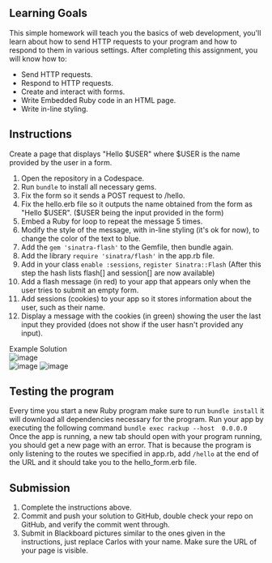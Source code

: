 Learning Goals
--------------
This simple homework will teach you the basics of web development, you'll learn about how to send HTTP requests to your program and how to respond to them in various settings.
After completing this assignment, you will know how to:

* Send HTTP requests.
* Respond to HTTP requests.
* Create and interact with forms.
* Write Embedded Ruby code in an HTML page.
* Write in-line styling.

Instructions
-------------
Create a page that displays "Hello $USER" where $USER is the name provided by the user in a form.

1. Open the repository in a Codespace.
2. Run `bundle` to install all necessary gems.
3. Fix the form so it sends a POST request to /hello.
4. Fix the hello.erb file so it outputs the name obtained from the form as "Hello $USER". ($USER being the input provided in the form)
5. Embed a Ruby for loop to repeat the message 5 times.
6. Modify the style of the message, with in-line styling (it's ok for now), to change the color of the text to blue.
7. Add the `gem 'sinatra-flash'` to the Gemfile, then bundle again.
8. Add the library `require 'sinatra/flash'` in the app.rb file.
9. Add in your class `enable :sessions`, `register Sinatra::Flash` (After this step the hash lists flash[] and session[] are now available)
10. Add a flash message (in red) to your app that appears only when the user tries to submit an empty form.
11. Add sessions (cookies) to your app so it stores information about the user, such as their name.
12. Display a message with the cookies (in green) showing the user the last input they provided (does not show if the user hasn't provided any input).

Example Solution <br/>
![image](https://user-images.githubusercontent.com/7307397/190445805-35795fe9-3ac1-45df-b45a-9a9295c80ff7.png)<br/>
![image](https://user-images.githubusercontent.com/7307397/191293609-1fde46e7-c50a-49de-b393-ddb1a62a32d4.png)
![image](https://user-images.githubusercontent.com/7307397/191293742-a7d61a45-63aa-4aca-813d-6aeb4d3c02f5.png)


Testing the program
-------------
Every time you start a new Ruby program make sure to run ```bundle install``` it will download all dependencies necessary for the program.
Run your app by executing the following command ```bundle exec rackup --host  0.0.0.0```
Once the app is running, a new tab should open with your program running, you should get a new page with an error. That is because the program is only listening to the routes we specified in app.rb, add ```/hello``` at the end of the URL and it should take you to the hello_form.erb file.

Submission
------------
1. Complete the instructions above.
2. Commit and push your solution to GitHub, double check your repo on GitHub, and verify the commit went through.
3. Submit in Blackboard pictures similar to the ones given in the instructions, just replace Carlos with your name. Make sure the URL of your page is visible.

